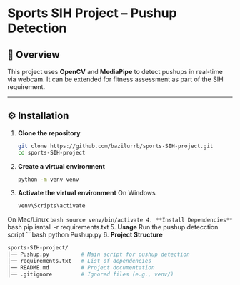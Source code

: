 # Sports SIH Project – Pushup Detection  

## 📌 Overview  
This project uses **OpenCV** and **MediaPipe** to detect pushups in real-time via webcam. It can be extended for fitness assessment as part of the SIH requirement.  

---

## ⚙️ Installation  

1. **Clone the repository**  
   ```bash
   git clone https://github.com/bazilurrb/sports-SIH-project.git
   cd sports-SIH-project
2. **Create a virtual environment**
    ```bash
    python -m venv venv
3. **Activate the virtual environment**
On Windows
     ```bash
    venv\Scripts\activate
On Mac/Linux
    ```bash
    source venv/bin/activate
4. **Install Dependencies**
    ```bash
    pip isntall -r requirements.txt
5. **Usage**
    Run the pushup detecction script
    ```bash
    python Pushup.py
6. **Project Structure**
```bash
sports-SIH-project/
│── Pushup.py          # Main script for pushup detection
│── requirements.txt   # List of dependencies
│── README.md          # Project documentation
│── .gitignore         # Ignored files (e.g., venv/)
